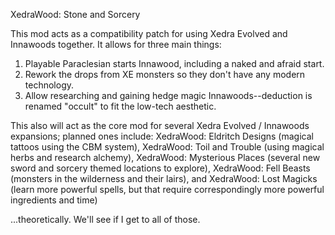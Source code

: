 XedraWood: Stone and Sorcery

This mod acts as a compatibility patch for using Xedra Evolved and Innawoods together. It allows for three main things:

1) Playable Paraclesian starts Innawood, including a naked and afraid start.
2) Rework the drops from XE monsters so they don't have any modern technology.
3) Allow researching and gaining hedge magic Innawoods--deduction is renamed "occult" to fit the low-tech aesthetic.

This also will act as the core mod for several Xedra Evolved / Innawoods expansions; planned ones include: XedraWood: Eldritch Designs (magical tattoos using the CBM system), XedraWood: Toil and Trouble (using magical herbs and research alchemy), XedraWood: Mysterious Places (several new sword and sorcery themed locations to explore), XedraWood: Fell Beasts (monsters in the wilderness and their lairs), and XedraWood: Lost Magicks (learn more powerful spells, but that require correspondingly more powerful ingredients and time)

...theoretically.  We'll see if I get to all of those.
